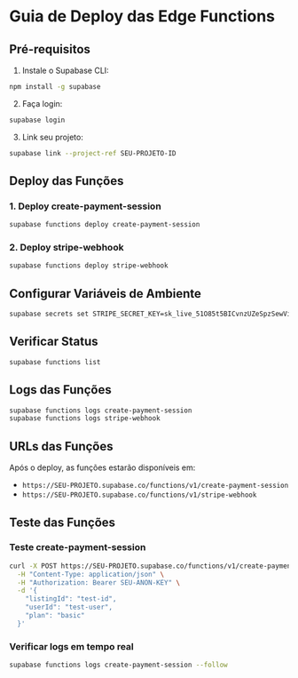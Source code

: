 # Guia de Deploy das Edge Functions

## Pré-requisitos

1. Instale o Supabase CLI:
```bash
npm install -g supabase
```

2. Faça login:
```bash
supabase login
```

3. Link seu projeto:
```bash
supabase link --project-ref SEU-PROJETO-ID
```

## Deploy das Funções

### 1. Deploy create-payment-session
```bash
supabase functions deploy create-payment-session
```

### 2. Deploy stripe-webhook
```bash
supabase functions deploy stripe-webhook
```

## Configurar Variáveis de Ambiente

```bash
supabase secrets set STRIPE_SECRET_KEY=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
```

## Verificar Status

```bash
supabase functions list
```

## Logs das Funções

```bash
supabase functions logs create-payment-session
supabase functions logs stripe-webhook
```

## URLs das Funções

Após o deploy, as funções estarão disponíveis em:
- `https://SEU-PROJETO.supabase.co/functions/v1/create-payment-session`
- `https://SEU-PROJETO.supabase.co/functions/v1/stripe-webhook`

## Teste das Funções

### Teste create-payment-session
```bash
curl -X POST https://SEU-PROJETO.supabase.co/functions/v1/create-payment-session \
  -H "Content-Type: application/json" \
  -H "Authorization: Bearer SEU-ANON-KEY" \
  -d '{
    "listingId": "test-id",
    "userId": "test-user",
    "plan": "basic"
  }'
```

### Verificar logs em tempo real
```bash
supabase functions logs create-payment-session --follow
``` 